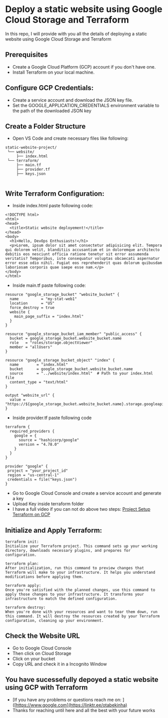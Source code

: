 # Deploy a static website using Google Cloud Storage and Terraform
In this repo, I will provide with you all the details of deploying a static website using Google Cloud Storage and Terraform

## Prerequisites

  * Create a Google Cloud Platform (GCP) account if you don't have one.
  * Install Terraform on your local machine.

## Configure GCP Credentials:

  * Create a service account and download the JSON key file.
  * Set the GOOGLE_APPLICATION_CREDENTIALS environment variable to the path of the downloaded JSON key

## Create a Folder Structure

  * Open VS Code and create necessary files like following:

   ```
static-website-project/
    └── website/
        ├── index.html
    └── terraform/
        ├── main.tf
        ├── provider.tf
        ├── keys.json
    
  ```

## Write Terraform Configuration:

  * Inside index.html paste following code:
  ```
  <!DOCTYPE html>
<html>
<head>
    <title>Static website deployement!</title>
</head>
<body>
    <h1>Hello, DevOps Enthusiasts!</h1>
    <p>Lorem, ipsum dolor sit amet consectetur adipisicing elit. Tempora qui dolorem velit, blanditiis accusantium et in doloremque architecto debitis eos nesciunt officia ratione tenetur sit error assumenda veritatis? Temporibus, iste consequatur voluptas obcaecati aspernatur error esse odio nihil. Fugiat eos reprehenderit quas dolorum quibusdam laboriosam corporis quae saepe esse nam.</p>
</body>
</html>
  ```

  * Inside main.tf paste following code:

```
resource "google_storage_bucket" "website_bucket" {
  name          = "my-stat-web1"
  location      = "US"
  force_destroy = true
  website {
    main_page_suffix = "index.html"
  }
}

resource "google_storage_bucket_iam_member" "public_access" {
  bucket = google_storage_bucket.website_bucket.name
  role   = "roles/storage.objectViewer"
  member = "allUsers"
}

resource "google_storage_bucket_object" "index" {
  name        = "index.html"
  bucket      = google_storage_bucket.website_bucket.name
  source      = "../website/index.html"  # Path to your index.html file
  content_type = "text/html"
}

output "website_url" {
  value = "https://${google_storage_bucket.website_bucket.name}.storage.googleapis.com"
}

```

  * Inside provider.tf paste following code

```
terraform {
  required_providers {
    google = {
      source = "hashicorp/google"
      version = "4.78.0"
    }
  }
}

provider "google" {
 project = "your_project_id"
 region = "us-central-1"
 credentials = file("keys.json")
}
```

  * Go to Google Cloud Console and create a service account and generate a key
  * Upload Key inside terraform folder
  * I have a full video if you can not do above two steps: [Project Setup Terraform on GCP](https://youtu.be/AaRmcE2YdFk)

## Initialize and Apply Terraform:

```
terraform init:
Initialize your Terraform project. This command sets up your working directory, downloads necessary plugins, and prepares for configuration.

terraform plan:
After initialization, run this command to preview changes that Terraform will make to your infrastructure. It helps you understand modifications before applying them.

terraform apply:
Once you're satisfied with the planned changes, use this command to apply those changes to your infrastructure. It transforms your infrastructure to match the defined configuration.

terraform destroy:
When you're done with your resources and want to tear them down, run this command. It will destroy the resources created by your Terraform configuration, cleaning up your environment.
```

## Check the Website URL
  * Go to Google Cloud Console
  * Then click on Cloud Storage
  * Click on your bucket
  * Copy URL and check it in a Incognito Window

## You have sucessefully depoyed a static website using GCP with Terraform

  * [If you have any problems or questions reach me on: ]([https://www.google.com](https://linktr.ee/otabekinha)
  * Thanks for reaching until here and all the best with your future works
